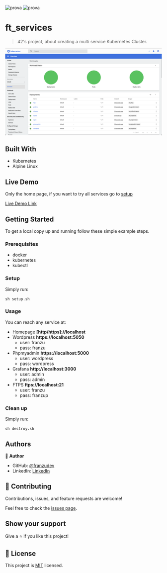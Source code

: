 ![prova](https://img.shields.io/badge/42-project-lightgrey)
![prova](https://img.shields.io/badge/made%20with-k8s-blue)

# ft_services

> 42's project, about creating a multi service Kubernetes Cluster.

![screenshot](./dashboard.png)


## Built With

- Kubernetes
- Alpine Linux

## Live Demo

Only the home page, if you want to try all services go to [setup](#setup)

[Live Demo Link](https://franzudev.github.io/ft_services/)


## Getting Started

To get a local copy up and running follow these simple example steps.

### Prerequisites
- docker
- kubernetes
- kubectl
### <a name="setup"></a> Setup
Simply run:

```shell
sh setup.sh
```

### Usage
You can reach any service at:

- Homepage **[http/https]://localhost**
- Wordpress **https://localhost:5050**
  - user: franzu
  - pass: franzu
- Phpmyadmin **https://localhost:5000**
  - user: wordpress
  - pass: wordpress
- Grafana **http://localhost:3000**
  - user: admin
  - pass: admin
- FTPS **ftps://localhost:21**
  - user: franzu
  - pass: franzup

### Clean up
Simply run:

```shell
sh destroy.sh
```


## Authors

👤 **Author**

- GitHub: [@franzudev](https://github.com/franzudev)
- LinkedIn: [LinkedIn](https://www.linkedin.com/in/federico-françois)

## 🤝 Contributing

Contributions, issues, and feature requests are welcome!

Feel free to check the [issues page](../../issues/).

## Show your support

Give a ⭐️ if you like this project!

## 📝 License

This project is [MIT](./MIT.md) licensed.
